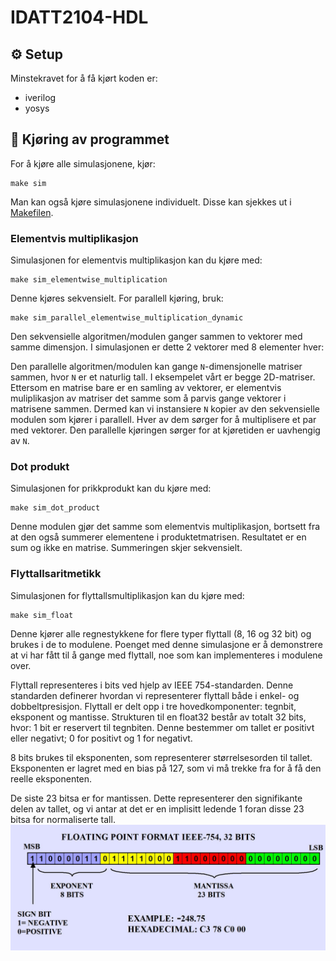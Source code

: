 # IDATT2104-HDL

## ⚙ Setup
Minstekravet for å få kjørt koden er: 
- iverilog
- yosys

## 🚀 Kjøring av programmet
For å kjøre alle simulasjonene, kjør: 
```
make sim
```
Man kan også kjøre simulasjonene individuelt. Disse kan sjekkes ut i [Makefilen](https://github.com/Katanta/IDATT2104-HDL/blob/main/Makefile).

### Elementvis multiplikasjon
Simulasjonen for elementvis multiplikasjon kan du kjøre med:
```
make sim_elementwise_multiplication
```
Denne kjøres sekvensielt. For parallell kjøring, bruk: 
```
make sim_parallel_elementwise_multiplication_dynamic
```
Den sekvensielle algoritmen/modulen ganger sammen to vektorer med samme dimensjon. I simulasjonen er dette 2 vektorer med 8 elementer hver:

Den parallelle algoritmen/modulen kan gange ```N```-dimensjonelle matriser sammen, hvor ```N``` er et naturlig tall. I eksempelet vårt er begge 2D-matriser. 
Ettersom en matrise bare er en samling av vektorer, er elementvis muliplikasjon av matriser det samme som å parvis gange vektorer i matrisene sammen. 
Dermed kan vi instansiere ```N``` kopier av den sekvensielle modulen som kjører i parallell. Hver av dem sørger for å multiplisere et par med vektorer. 
Den parallelle kjøringen sørger for at kjøretiden er uavhengig av ```N```.

### Dot produkt
Simulasjonen for prikkprodukt kan du kjøre med: 
```
make sim_dot_product
```
Denne modulen gjør det samme som elementvis multiplikasjon, bortsett fra at den også summerer elementene i produktetmatrisen. Resultatet er en sum og ikke en matrise.
Summeringen skjer sekvensielt.

### Flyttallsaritmetikk
Simulasjonen for flyttallsmultiplikasjon kan du kjøre med:
```
make sim_float
```
Denne kjører alle regnestykkene for flere typer flyttall (8, 16 og 32 bit) og brukes i de to modulene.
Poenget med denne simulasjone er å demonstrere at vi har fått til å gange med flyttall, noe som kan 
implementeres i modulene over.

Flyttall representeres i bits ved hjelp av IEEE 754-standarden. Denne standarden definerer hvordan vi representerer flyttall både i enkel- og dobbeltpresisjon.
Flyttall er delt opp i tre hovedkomponenter: tegnbit, eksponent og mantisse. Strukturen til en float32 består av totalt 32 bits, hvor:
1 bit er reservert til tegnbiten. Denne bestemmer om tallet er positivt eller negativt; 0 for positivt og 1 for negativt.

8 bits brukes til eksponenten, som representerer størrelsesorden til tallet. Eksponenten er lagret med en bias på 127, som vi må trekke fra for å få den reelle eksponenten.

De siste 23 bitsa er for mantissen. Dette representerer den signifikante delen av tallet, og vi antar at det er en implisitt ledende 1 foran disse 23 bitsa for normaliserte tall.
![img.png](img.png)
